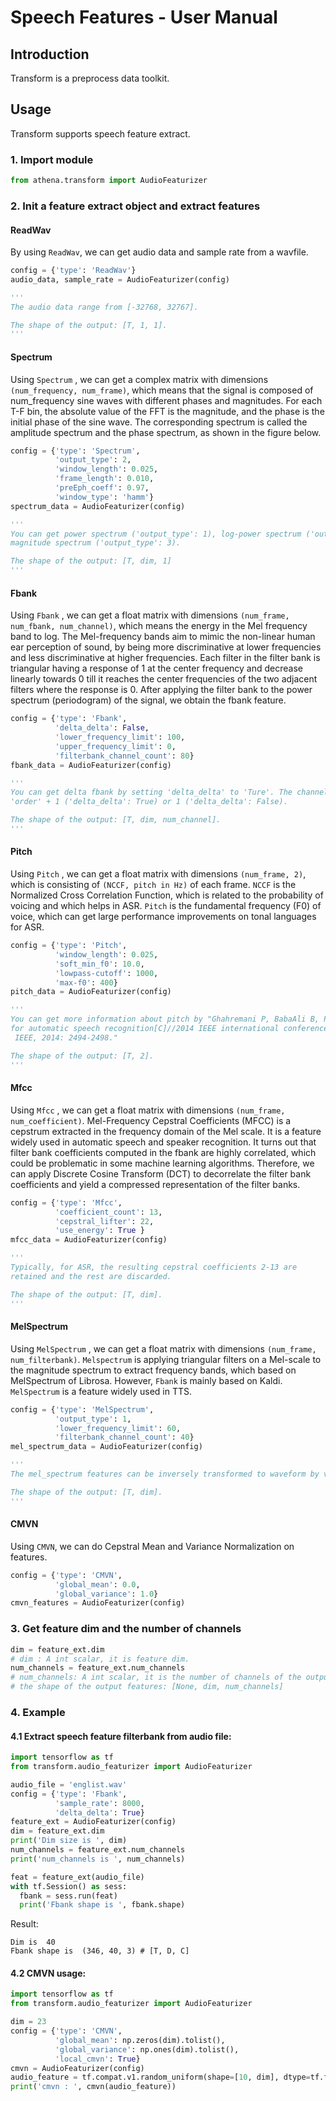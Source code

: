 # Speech Features - User Manual

## Introduction

Transform is a preprocess data toolkit.

## Usage

Transform supports speech feature extract.

### 1. Import module

```python
from athena.transform import AudioFeaturizer
```

### 2. Init a feature extract object and extract features

#### ReadWav

By using `ReadWav`, we can get audio data and sample rate from a wavfile.

```python
config = {'type': 'ReadWav'}
audio_data, sample_rate = AudioFeaturizer(config)

'''
The audio data range from [-32768, 32767].

The shape of the output: [T, 1, 1].
'''
```

#### Spectrum

Using `Spectrum` , we can get a complex matrix with dimensions `(num_frequency, num_frame)`, which means that the signal is composed of num_frequency sine waves with different 
phases and magnitudes. For each T-F bin, the absolute value of the FFT is the magnitude, and the phase is the initial phase of the sine wave. The corresponding spectrum is called 
the amplitude spectrum and the phase spectrum, as shown in the figure below.

```python
config = {'type': 'Spectrum',
          'output_type': 2,
          'window_length': 0.025, 
          'frame_length': 0.010, 
          'preEph_coeff': 0.97,
          'window_type': 'hamm'}
spectrum_data = AudioFeaturizer(config)

'''
You can get power spectrum ('output_type': 1), log-power spectrum ('output_type': 2) or 
magnitude spectrum ('output_type': 3).

The shape of the output: [T, dim, 1]
'''
```

#### Fbank

Using `Fbank` , we can get a float matrix with dimensions `(num_frame, num_fbank, num_channel)`, which means the energy 
in the Mel frequency band to log. The Mel-frequency bands aim to mimic the non-linear human ear perception of sound, by being more 
discriminative at lower frequencies and less discriminative at higher frequencies. Each filter in the filter bank is 
triangular having a response of 1 at the center frequency and decrease linearly towards 0 till it reaches the center 
frequencies of the two adjacent filters where the response is 0. After applying the filter bank to the power spectrum 
(periodogram) of the signal, we obtain the fbank feature.


```python
config = {'type': 'Fbank',
          'delta_delta': False,
          'lower_frequency_limit': 100,
          'upper_frequency_limit': 0,
          'filterbank_channel_count': 80}
fbank_data = AudioFeaturizer(config)

'''
You can get delta fbank by setting 'delta_delta' to 'Ture'. The channel of fbank is equal to
'order' + 1 ('delta_delta': True) or 1 ('delta_delta': False).

The shape of the output: [T, dim, num_channel].
'''
```

#### Pitch

Using `Pitch` , we can get a float matrix with dimensions `(num_frame, 2)`, which is consisting of `(NCCF, pitch in Hz)` of 
each frame. `NCCF` is the Normalized Cross Correlation Function, which is related to the probability of voicing and which helps
in ASR. `Pitch` is the fundamental frequency (F0) of voice, which can get large performance improvements on tonal languages for ASR.

```python
config = {'type': 'Pitch',
          'window_length': 0.025, 
          'soft_min_f0': 10.0,
          'lowpass-cutoff': 1000,
          'max-f0': 400}
pitch_data = AudioFeaturizer(config)

'''
You can get more information about pitch by "Ghahremani P, BabaAli B, Povey D, et al. A pitch extraction algorithm tuned 
for automatic speech recognition[C]//2014 IEEE international conference on acoustics, speech and signal processing (ICASSP).
 IEEE, 2014: 2494-2498."

The shape of the output: [T, 2].
'''

```

#### Mfcc

Using `Mfcc` , we can get a float matrix with dimensions `(num_frame, num_coefficient)`.
Mel-Frequency Cepstral Coefficients (MFCC) is a cepstrum extracted in the frequency domain of the Mel scale. 
It is a feature widely used in automatic speech and speaker recognition. It turns out that filter bank coefficients computed
in the fbank are highly correlated, which could be problematic in some machine learning algorithms. Therefore, we can 
apply Discrete Cosine Transform (DCT) to decorrelate the filter bank coefficients and yield a compressed representation 
of the filter banks. 

```python
config = {'type': 'Mfcc',
          'coefficient_count': 13, 
          'cepstral_lifter': 22, 
          'use_energy': True }
mfcc_data = AudioFeaturizer(config)

'''
Typically, for ASR, the resulting cepstral coefficients 2-13 are 
retained and the rest are discarded.

The shape of the output: [T, dim].
'''
```

#### MelSpectrum

Using `MelSpectrum` , we can get a float matrix with dimensions `(num_frame, num_filterbank)`. `Melspectrum` is
applying triangular filters on a Mel-scale to the magnitude spectrum to extract frequency bands, which based on MelSpectrum of Librosa.
However, `Fbank` is mainly based on Kaldi. `MelSpectrum` is a feature widely used in TTS.

```python
config = {'type': 'MelSpectrum',
          'output_type': 1,
          'lower_frequency_limit': 60,
          'filterbank_channel_count': 40}
mel_spectrum_data = AudioFeaturizer(config)

'''
The mel_spectrum features can be inversely transformed to waveform by vocoder.

The shape of the output: [T, dim].
'''
```

#### CMVN

Using  `CMVN`, we can do Cepstral Mean and Variance Normalization on features.

```python
config = {'type': 'CMVN',
          'global_mean': 0.0,
          'global_variance': 1.0}
cmvn_features = AudioFeaturizer(config)
```

### 3. Get feature dim and the number of channels

```python
dim = feature_ext.dim
# dim : A int scalar, it is feature dim.
num_channels = feature_ext.num_channels
# num_channels: A int scalar, it is the number of channels of the output feature
# the shape of the output features: [None, dim, num_channels]
```

### 4. Example

#### 4.1 Extract speech feature filterbank from audio file:

```python
import tensorflow as tf
from transform.audio_featurizer import AudioFeaturizer

audio_file = 'englist.wav'
config = {'type': 'Fbank',
          'sample_rate': 8000,
          'delta_delta': True}
feature_ext = AudioFeaturizer(config)
dim = feature_ext.dim
print('Dim size is ', dim)
num_channels = feature_ext.num_channels
print('num_channels is ', num_channels)

feat = feature_ext(audio_file)
with tf.Session() as sess:
  fbank = sess.run(feat)
  print('Fbank shape is ', fbank.shape)
```

Result:

```
Dim is  40
Fbank shape is  (346, 40, 3) # [T, D, C]
```

#### 4.2 CMVN usage:

```python
import tensorflow as tf
from transform.audio_featurizer import AudioFeaturizer

dim = 23
config = {'type': 'CMVN',
          'global_mean': np.zeros(dim).tolist(),
          'global_variance': np.ones(dim).tolist(),
          'local_cmvn': True}
cmvn = AudioFeaturizer(config)
audio_feature = tf.compat.v1.random_uniform(shape=[10, dim], dtype=tf.float32, maxval=1.0)
print('cmvn : ', cmvn(audio_feature))
```
